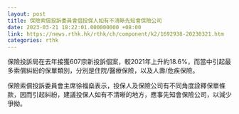 ```yaml
---
layout: post
title: 保險索償投訴委員會倡投保人如有不清晰先知會保險公司
date: 2023-03-21 18:22:01.000000000 +08:00
link: https://news.rthk.hk/rthk/ch/component/k2/1692938-20230321.htm
categories: rthk
---
```


保險投訴局在去年接獲607宗新投訴個案，較2021年上升約18.6%，而當中引起最多索償糾紛的保單類別，分別是住院/醫療保險，以及人壽/危疾保險。

保險索償投訴委員會主席徐福燊表示，投保人及保險公司有不同角度詮釋保單條款，因而引起糾紛，建議投保人如有不清晰的地方，應事先知會保險公司，以減少爭拗。
